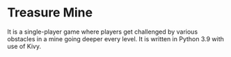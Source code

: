 # Treasure Mine
It is a single-player game where players get challenged by various obstacles in a mine going deeper every level. It is written in Python 3.9 with use of Kivy.